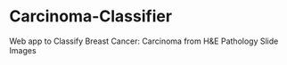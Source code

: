 # Carcinoma-Classifier

Web app to Classify Breast Cancer: Carcinoma from H&E Pathology Slide Images
